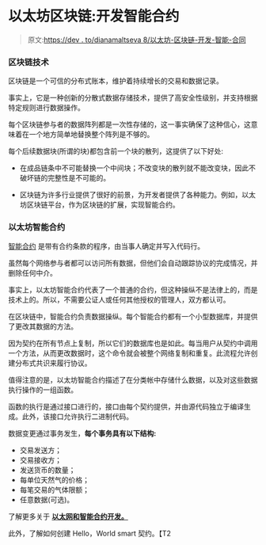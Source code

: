 # 以太坊区块链:开发智能合约

> 原文:[https://dev . to/dianamaltseva 8/以太坊-区块链-开发-智能-合同](https://dev.to/dianamaltseva8/ethereum-blockchain-developing-smart-contracts)

### 区块链技术

区块链是一个可信的分布式账本，维护着持续增长的交易和数据记录。

事实上，它是一种创新的分散式数据存储技术，提供了高安全性级别，并支持根据特定规则进行数据操作。

每个区块链参与者的数据阵列都是一次性存储的，这一事实确保了这种信心，这意味着在一个地方简单地替换整个阵列是不够的。

每个后续数据块(所谓的块)都包含前一个块的散列，这提供了以下好处:

*   在成品链条中不可能替换一个中间块；不改变块的散列就不能改变块，因此不破坏链的完整性是不可能的。

*   区块链为许多行业提供了很好的前景，为开发者提供了各种能力。例如，以太坊区块链平台，作为区块链的扩展，实现智能合约。

### 以太坊智能合约

[智能合约](https://github.com/slockit/smart-contract) 是带有合约条款的程序，由当事人确定并写入代码行。

虽然每个网络参与者都可以访问所有数据，但他们会自动跟踪协议的完成情况，并删除任何中介。

事实上，以太坊智能合约代表了一个普通的合约，但这种操纵不是法律上的，而是技术上的。所以，不需要公证人或任何其他授权的管理人，双方都认可。

在区块链中，智能合约负责数据操纵。每个智能合约都有一个小型数据库，并提供了更改其数据的方法。

因为契约在所有节点上复制，所以它们的数据库也是如此。每当用户从契约中调用一个方法，从而更改数据时，这个命令就会被整个网络复制和重复。此流程允许创建分布式共识来履行协议。

值得注意的是，以太坊智能合约描述了在分类帐中存储什么数据，以及对这些数据执行操作的一组函数。

函数的执行是通过接口进行的，接口由每个契约提供，并由源代码独立于编译生成。此外，该接口允许执行二进制代码。

数据变更通过事务发生，**每个事务具有以下结构:**

*   交易发送方；
*   交易接收方；
*   发送货币的数量；
*   每单位天然气的价格；
*   每笔交易的气体限额；
*   任意数据(可选)。

了解更多关于 **[以太网和智能合约开发。](https://smartym.pro/blog/ethereum-blockchain-platform-delving-into-smart-contract-development/)**

此外，了解如何创建 Hello，World smart 契约。【T2